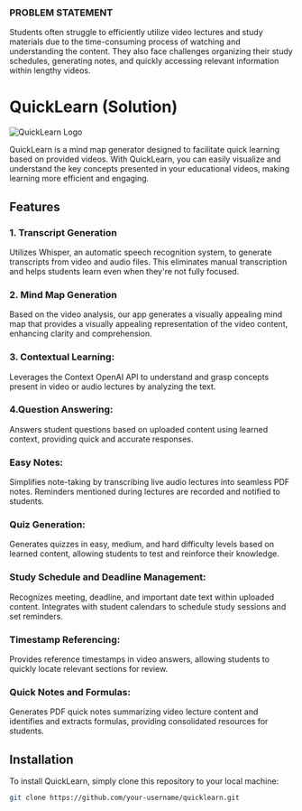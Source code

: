 ### PROBLEM STATEMENT

Students often struggle to efficiently utilize video lectures and study materials due to the time-consuming process of watching and understanding the content. They also face challenges organizing their study schedules, generating notes, and quickly accessing relevant information within lengthy videos.

# QuickLearn (Solution)

![QuickLearn Logo](images/logo.png)

QuickLearn is a mind map generator designed to facilitate quick learning based on provided videos. With QuickLearn, you can easily visualize and understand the key concepts presented in your educational videos, making learning more efficient and engaging.

## Features

### 1. Transcript Generation
Utilizes Whisper, an automatic speech recognition system, to generate transcripts from video and audio files. This eliminates manual transcription and helps students learn even when they're not fully focused.

### 2. Mind Map Generation
Based on the video analysis, our app generates a visually appealing mind map that provides a visually appealing representation of the video content, enhancing clarity and comprehension.

### 3. Contextual Learning: 
Leverages the Context OpenAI API to understand and grasp concepts present in video or audio lectures by analyzing the text.

### 4.Question Answering:
Answers student questions based on uploaded content using learned context, providing quick and accurate responses.

### Easy Notes: 
Simplifies note-taking by transcribing live audio lectures into seamless PDF notes. Reminders mentioned during lectures are recorded and notified to students.

### Quiz Generation: 
Generates quizzes in easy, medium, and hard difficulty levels based on learned content, allowing students to test and reinforce their knowledge.

### Study Schedule and Deadline Management: 
Recognizes meeting, deadline, and important date text within uploaded content. Integrates with student calendars to schedule study sessions and set reminders.

### Timestamp Referencing: 
Provides reference timestamps in video answers, allowing students to quickly locate relevant sections for review.

### Quick Notes and Formulas: 
Generates PDF quick notes summarizing video lecture content and identifies and extracts formulas, providing consolidated resources for students.

## Installation

To install QuickLearn, simply clone this repository to your local machine:

```bash
git clone https://github.com/your-username/quicklearn.git
